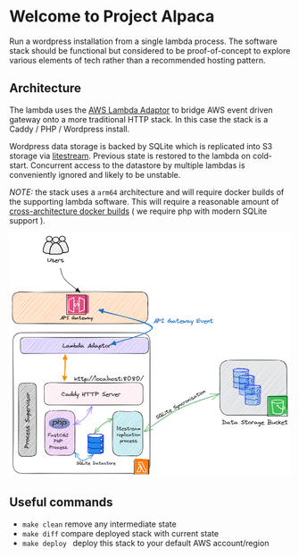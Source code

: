 # Welcome to Project Alpaca

Run a wordpress installation from a single lambda process. The software stack should be functional but considered to be proof-of-concept to explore various elements of tech rather than a recommended hosting pattern.

## Architecture

The lambda uses the [AWS Lambda Adaptor](https://github.com/awslabs/aws-lambda-web-adapter) to bridge AWS event driven gateway onto a more traditional HTTP stack. In this case the stack is a Caddy / PHP / Wordpress install. 

Wordpress data storage is backed by SQLite which is replicated into S3 storage via [litestream](https://litestream.io/). Previous state is restored to the lambda on cold-start. Concurrent access to the datastore by multiple lambdas is conveniently ignored and likely to be unstable.

*NOTE:* the stack uses a `arm64` architecture and will require docker builds of the supporting lambda software. This will require a reasonable amount of [cross-architecture docker builds](https://www.docker.com/blog/multi-arch-images/) ( we require php with modern SQLite support ).

![diagram](_media/Architecture.png ':size=25%')

## Useful commands

* `make clean`      remove any intermediate state
* `make diff`       compare deployed stack with current state
* `make deploy `    deploy this stack to your default AWS account/region
